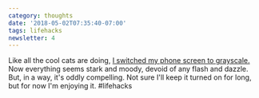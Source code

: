 ```yaml
---
category: thoughts
date: '2018-05-02T07:35:40-07:00'
tags: lifehacks
newsletter: 4
---
```


Like all the cool cats are doing, [I switched my phone screen to grayscale.](https://lifehacker.com/change-your-screen-to-grayscale-to-combat-phone-addicti-1795821843) Now everything seems stark and moody, devoid of any flash and dazzle. But, in a way, it's oddly compelling. Not sure I'll keep it turned on for long, but for now I'm enjoying it. #lifehacks